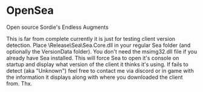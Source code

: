 # OpenSea
 Open source Sordie's Endless Augments
 
  This is far from complete currently it is just for testing client version detection.
  Place \Release\Sea\Sea.Core.dll in your regular Sea folder (and optionally the VersionData folder).
  You don't need the msimg32.dll file if you already have Sea installed.
  This will force Sea to open it's console on startup and display what version of the client it thinks it's using.
  If fails to detect (aka "Unknown") feel free to contact me via discord or in game with the information it displays along with where you downloaded the client from.
  Thx.
  